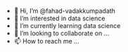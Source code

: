 - 👋 Hi, I’m @fahad-vadakkumpadath
- 👀 I’m interested in data science
- 🌱 I’m currently learning data science
- 💞️ I’m looking to collaborate on ...
- 📫 How to reach me ...

<!---
fahad-vadakkumpadath/fahad-vadakkumpadath is a ✨ special ✨ repository because its `README.md` (this file) appears on your GitHub profile.
You can click the Preview link to take a look at your changes.
--->
